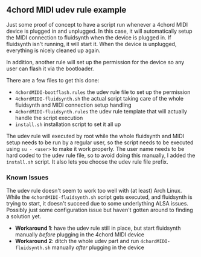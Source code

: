 ## 4chord MIDI udev rule example

Just some proof of concept to have a script run whenever a 4chord MIDI device is plugged in and unplugged. In this case, it will automatically setup the MIDI connection to fluidsynth when the device is plugged in. If fluidsynth isn't running, it will start it. When the device is unplugged, everything is nicely cleaned up again.

In addition, another rule will set up the permission for the device so any user can flash it via the bootloader.

There are a few files to get this done:

* `4chordMIDI-bootflash.rules` the udev rule file to set up the permission
* `4chordMIDI-fluidsynth.sh` the actual script taking care of the whole fluidsynth and MIDI connection setup handling
* `4chordMIDI-fluidsynth.rules` the udev rule template that will actually handle the script execution
* `install.sh` installation script to set it all up

The udev rule will executed by root while the whole fluidsynth and MIDI setup needs to be run by a regular user, so the script needs to be executed using `su - <user>` to make it work properly. The user name needs to be hard coded to the udev rule file, so to avoid doing this manually, I added the `install.sh` script. It also lets you choose the udev rule file prefix.

### Known Issues

The udev rule doesn't seem to work too well with (at least) Arch Linux. While the `4chordMIDI-fluidsynth.sh` script gets executed, and fluidsynth is trying to start, it doesn't succeed due to some underlything ALSA issues. Possibly just some configuration issue but haven't gotten around to finding a solution yet.
 - **Workaround 1**: have the udev rule still in place, but start fluidsynth manually *before* plugging in the 4chord MIDI device
 - **Workaround 2**: ditch the whole udev part and run `4chordMIDI-fluidsynth.sh` manually *after* plugging in the device
